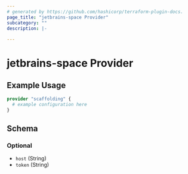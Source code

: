 ```yaml
---
# generated by https://github.com/hashicorp/terraform-plugin-docs.
page_title: "jetbrains-space Provider"
subcategory: ""
description: |-
  
---
```


# jetbrains-space Provider



## Example Usage

```terraform
provider "scaffolding" {
  # example configuration here
}
```

<!-- schema generated by tfplugindocs -->
## Schema

### Optional

- `host` (String)
- `token` (String)
